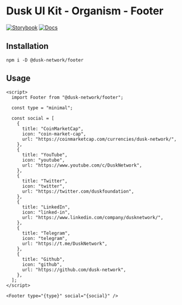 # Dusk UI Kit - Organism - Footer

[![Storybook](https://img.shields.io/badge/Storybook-Component_Playground-%23FF4785?style=flat&logo=storybook)](https://dusk-network.github.io/dusk-ui-kit/?path=/story/components-atoms-footer)
[![Docs](https://img.shields.io/badge/Documentation-%235E35CF?style=flat)](https://dusk-network.github.io/dusk-ui-kit/docs/components/atoms/footer)

## Installation

```
npm i -D @dusk-network/footer
```

## Usage

<!-- MARKDOWN-AUTO-DOCS:START (CODE:src=../../../examples/src/organisms/footer/Footer_01.svelte) -->
<!-- The below code snippet is automatically added from ../../../examples/src/organisms/footer/Footer_01.svelte -->
```svelte
<script>
  import Footer from "@dusk-network/footer";

  const type = "minimal";

  const social = [
    {
      title: "CoinMarketCap",
      icon: "coin-market-cap",
      url: "https://coinmarketcap.com/currencies/dusk-network/",
    },
    {
      title: "YouTube",
      icon: "youtube",
      url: "https://www.youtube.com/c/DuskNetwork",
    },
    {
      title: "Twitter",
      icon: "twitter",
      url: "https://twitter.com/duskfoundation",
    },
    {
      title: "LinkedIn",
      icon: "linked-in",
      url: "https://www.linkedin.com/company/dusknetwork/",
    },
    {
      title: "Telegram",
      icon: "telegram",
      url: "https://t.me/DuskNetwork",
    },
    {
      title: "Github",
      icon: "github",
      url: "https://github.com/dusk-network",
    },
  ];
</script>

<Footer type="{type}" social="{social}" />
```
<!-- MARKDOWN-AUTO-DOCS:END -->
